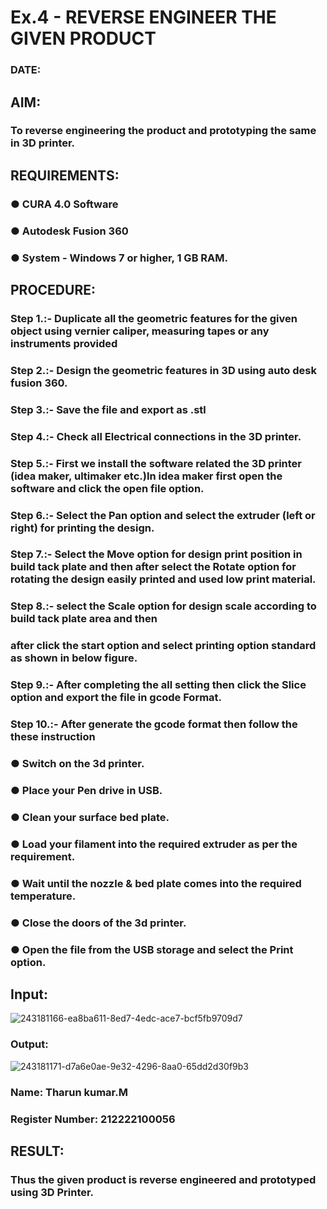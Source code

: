 # Ex.4   - REVERSE ENGINEER THE GIVEN PRODUCT

### DATE: 

## AIM: 
### To reverse engineering the product and prototyping the same in 3D printer.

## REQUIREMENTS:
### ●	CURA 4.0 Software
### ●	 Autodesk Fusion 360
### ●	 System - Windows 7 or higher, 1 GB RAM.

## PROCEDURE:
### Step 1.:- Duplicate all the geometric features for the given object using vernier caliper, measuring tapes or any instruments provided
### Step 2.:- Design the geometric features in 3D using auto desk fusion 360.
### Step 3.:- Save the file and export as .stl
### Step 4.:- Check all Electrical connections in the 3D printer.
### Step 5.:- First we install the software related the 3D printer (idea maker, ultimaker etc.)In idea maker first open the software and click the open file option.
### Step 6.:- Select the Pan option and select the extruder (left or right) for printing the design.
### Step 7.:- Select the Move option for design print position in build tack plate and then after select the Rotate option for rotating the design easily printed and used low print material.
### Step 8.:- select the Scale option for design scale according to build tack plate area and then
### after click the start option and select printing option standard as shown in below figure.
### Step 9.:- After completing the all setting then click the Slice option and export the file in gcode Format.
### Step 10.:- After generate the gcode format then follow the these instruction 
  ###   ●	Switch on the 3d printer.
  ###   ●	Place your Pen drive in USB.
  ###   ●	Clean your surface bed plate.
  ###   ●	Load your filament into the required extruder as per the requirement.
  ###   ●	Wait until the nozzle & bed plate comes into the required temperature.
  ###   ●	Close the doors of the 3d printer.
  ###   ●	Open the file from the USB storage and select the Print option.

## Input:
![243181166-ea8ba611-8ed7-4edc-ace7-bcf5fb9709d7](https://github.com/sandy29l/Ex.-10---REVERSE-ENGINEER-THE-GIVEN-PRODUCT/assets/123359969/81e5e714-832d-414f-9180-6cadab91b0bd)

### Output:
![243181171-d7a6e0ae-9e32-4296-8aa0-65dd2d30f9b3](https://github.com/sandy29l/Ex.-10---REVERSE-ENGINEER-THE-GIVEN-PRODUCT/assets/123359969/53bb440d-153d-4acc-b97e-1d2a1ace2630)


### Name: Tharun kumar.M
### Register Number: 212222100056

## RESULT:
###   Thus the given product is reverse engineered and prototyped using 3D Printer.

